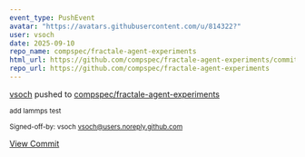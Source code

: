 ```yaml
---
event_type: PushEvent
avatar: "https://avatars.githubusercontent.com/u/814322?"
user: vsoch
date: 2025-09-10
repo_name: compspec/fractale-agent-experiments
html_url: https://github.com/compspec/fractale-agent-experiments/commit/0becc06596605775b73f689fa48c7a618265d886
repo_url: https://github.com/compspec/fractale-agent-experiments
---
```


<a href='https://github.com/vsoch' target='_blank'>vsoch</a> pushed to <a href='https://github.com/compspec/fractale-agent-experiments' target='_blank'>compspec/fractale-agent-experiments</a>

<small>add lammps test

Signed-off-by: vsoch <vsoch@users.noreply.github.com></small>

<a href='https://github.com/compspec/fractale-agent-experiments/commit/0becc06596605775b73f689fa48c7a618265d886' target='_blank'>View Commit</a>